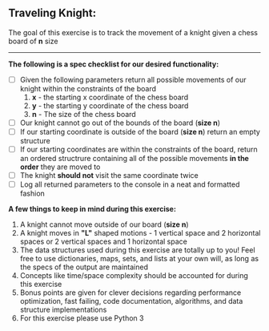 ## Traveling Knight:
The goal of this exercise is to track the movement of a knight given a chess board of **n** size
___

**The following is a spec checklist for our desired functionality:**

- [ ] Given the following parameters return all possible movements of our knight within the constraints of the board
    1. **x** - the starting x coordinate of the chess board
    2. **y** - the starting y coordinate of the chess board
    3. **n** - The size of the chess board
- [ ] Our knight cannot go out of the bounds of the board (**size n**)
- [ ] If our starting coordinate is outside of the board (**size n**) return an empty structure
- [ ] If our starting coordinates are within the constraints of the board, return an ordered structrure containing all of the possible movements **in the order** they are moved to
- [ ] The knight **should not** visit the same coordinate twice
- [ ] Log all returned parameters to the console in a neat and formatted fashion

**A few things to keep in mind during this exercise:**
1. A knight cannot move outside of our board (**size n**)
2. A knight moves in **"L"** shaped motions - 1 vertical space and 2 horizontal spaces or 2 vertical spaces and 1 horizontal space
3. The data structures used during this exercise are totally up to you! Feel free to use dictionaries, maps, sets, and lists at your own will, as long as the specs of the output are maintained
4. Concepts like time/space complexity should be accounted for during this exercise
5. Bonus points are given for clever decisions regarding performance optimization, fast failing, code documentation, algorithms, and data structure implementations
6. For this exercise please use Python 3
